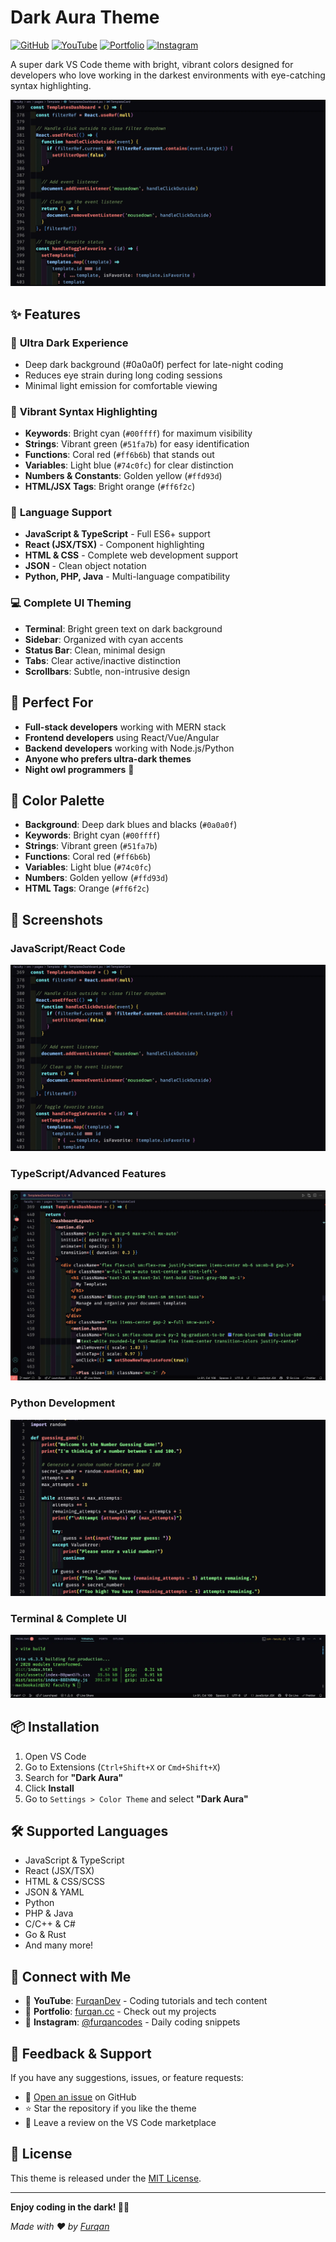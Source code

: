 # Dark Aura Theme

[![GitHub](https://img.shields.io/badge/GitHub-Repository-181717?style=for-the-badge&logo=github&logoColor=white)](https://github.com/furqanistic/darkaura)
[![YouTube](https://img.shields.io/badge/YouTube-FF0000?style=for-the-badge&logo=youtube&logoColor=white)](https://www.youtube.com/@furqandev)
[![Portfolio](https://img.shields.io/badge/Portfolio-000000?style=for-the-badge&logo=About.me&logoColor=white)](https://furqan.cc/)
[![Instagram](https://img.shields.io/badge/Instagram-E4405F?style=for-the-badge&logo=instagram&logoColor=white)](https://www.instagram.com/furqancodes/)

A super dark VS Code theme with bright, vibrant colors designed for developers who love working in the darkest environments with eye-catching syntax highlighting.

![Dark Aura Theme Preview](Example2.webp)

## ✨ Features

### 🌙 **Ultra Dark Experience**

- Deep dark background (#0a0a0f) perfect for late-night coding
- Reduces eye strain during long coding sessions
- Minimal light emission for comfortable viewing

### 🎨 **Vibrant Syntax Highlighting**

- **Keywords**: Bright cyan (`#00ffff`) for maximum visibility
- **Strings**: Vibrant green (`#51fa7b`) for easy identification
- **Functions**: Coral red (`#ff6b6b`) that stands out
- **Variables**: Light blue (`#74c0fc`) for clear distinction
- **Numbers & Constants**: Golden yellow (`#ffd93d`)
- **HTML/JSX Tags**: Bright orange (`#ff6f2c`)

### 🚀 **Language Support**

- **JavaScript & TypeScript** - Full ES6+ support
- **React (JSX/TSX)** - Component highlighting
- **HTML & CSS** - Complete web development support
- **JSON** - Clean object notation
- **Python, PHP, Java** - Multi-language compatibility

### 💻 **Complete UI Theming**

- **Terminal**: Bright green text on dark background
- **Sidebar**: Organized with cyan accents
- **Status Bar**: Clean, minimal design
- **Tabs**: Clear active/inactive distinction
- **Scrollbars**: Subtle, non-intrusive design

## 🎯 Perfect For

- **Full-stack developers** working with MERN stack
- **Frontend developers** using React/Vue/Angular
- **Backend developers** working with Node.js/Python
- **Anyone who prefers ultra-dark themes**
- **Night owl programmers** 🦉

## 🎨 Color Palette

- **Background**: Deep dark blues and blacks (`#0a0a0f`)
- **Keywords**: Bright cyan (`#00ffff`)
- **Strings**: Vibrant green (`#51fa7b`)
- **Functions**: Coral red (`#ff6b6b`)
- **Variables**: Light blue (`#74c0fc`)
- **Numbers**: Golden yellow (`#ffd93d`)
- **HTML Tags**: Orange (`#ff6f2c`)

## 📸 Screenshots

### JavaScript/React Code

![JavaScript Preview](Example2.webp)

### TypeScript/Advanced Features

![TypeScript Preview](Example3.webp)

### Python Development

![Python Preview](Example1.webp)

### Terminal & Complete UI

![Terminal Preview](Example4.webp)

## 📦 Installation

1. Open VS Code
2. Go to Extensions (`Ctrl+Shift+X` or `Cmd+Shift+X`)
3. Search for **"Dark Aura"**
4. Click **Install**
5. Go to `Settings > Color Theme` and select **"Dark Aura"**

## 🛠️ Supported Languages

- JavaScript & TypeScript
- React (JSX/TSX)
- HTML & CSS/SCSS
- JSON & YAML
- Python
- PHP & Java
- C/C++ & C#
- Go & Rust
- And many more!

## 🤝 Connect with Me

- 🎥 **YouTube**: [FurqanDev](https://www.youtube.com/@furqandev) - Coding tutorials and tech content
- 💼 **Portfolio**: [furqan.cc](https://furqan.cc/) - Check out my projects
- 📸 **Instagram**: [@furqancodes](https://www.instagram.com/furqancodes/) - Daily coding snippets

## 💬 Feedback & Support

If you have any suggestions, issues, or feature requests:

- 🐛 [Open an issue](https://github.com/furqanistic/darkaura/issues) on GitHub
- ⭐ Star the repository if you like the theme
- 📝 Leave a review on the VS Code marketplace

## 📄 License

This theme is released under the [MIT License](LICENSE).

---

**Enjoy coding in the dark! 🌙✨**

_Made with ❤️ by [Furqan](https://furqan.cc/)_
